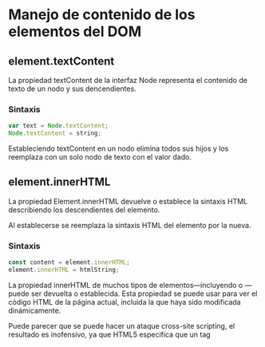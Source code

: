 # Manejo de contenido de los elementos del DOM

## element.textContent
La propiedad textContent de la interfaz Node representa el contenido de texto de un nodo y sus dencendientes.
### Sintaxis
```javascript
var text = Node.textContent;
Node.textContent = string;
```
Estableciendo textContent en un nodo elimina todos sus hijos y los reemplaza con un solo nodo de texto con el valor dado.

## element.innerHTML
La propiedad Element.innerHTML devuelve o establece la sintaxis HTML describiendo los descendientes del elemento.

Al establecerse se reemplaza la sintaxis HTML del elemento por la nueva.
### Sintaxis
```javascript
const content = element.innerHTML;
element.innerHTML = htmlString;
```
La propiedad innerHTML de muchos tipos de elementos—incluyendo <body> o <html>—puede ser devuelta o establecida. Esta propiedad se puede usar para ver el código HTML de la página actual, incluida la que haya sido modificada dinámicamente.
  
Puede parecer que se puede hacer un ataque cross-site scripting, el resultado es inofensivo, ya que HTML5 especifica que un tag <script> insertado a través innerHTML no debe ejecutarse

Sin embargo, hay maneras de ejecutar JavaScript sin necesidad de utilizar el elemento <script>, por lo que todavía hay un riesgo de seguridad cada vez que se utiliza innerHTML para establecer cadenas de texto sobre las que no tiene control.
  
Por esa razón, cuando solo tratamos con texto, es recomendable no usar innerHTML, sino Node.textContent, que no interpretará la cadena pasada como HTML, sino como texto plano.
  
### Ejemplos
```html
<h1>Ilegales</h1>
    <pre id="ilegales" class='red grande'>
        Hay un tipo dentro del espejo
        Que me mira con cara de <strong>conejo</strong>
        Oye tú, tú que me miras
        Es que quieres servirme de comida?
    </pre>
    <h1>Los secretos</h1>
    <pre class="secretos">
        Nunca he sentido igual una <strong>derrota</strong>
        Que cuando ella me dijo se acabó
        Nunca creí tener mi vida rota
        Ahora estoy solo y arrastro mi dolor.
    </pre>
  ```
  ```javascript
  console.log(document.getElementById('ilegales').innerHTML)
  document.getElementById('ilegales').innerHTML+='<p class="red">fin</p>'
  console.log(document.getElementById('ilegales').innerHTML)

  console.log(document.querySelectorAll('.secretos')[0].textContent)
  document.querySelectorAll('.secretos')[0].textContent+='<p class="red">fin</p>'
  console.log(document.querySelectorAll('.secretos')[0].textContent)
  
  ```
